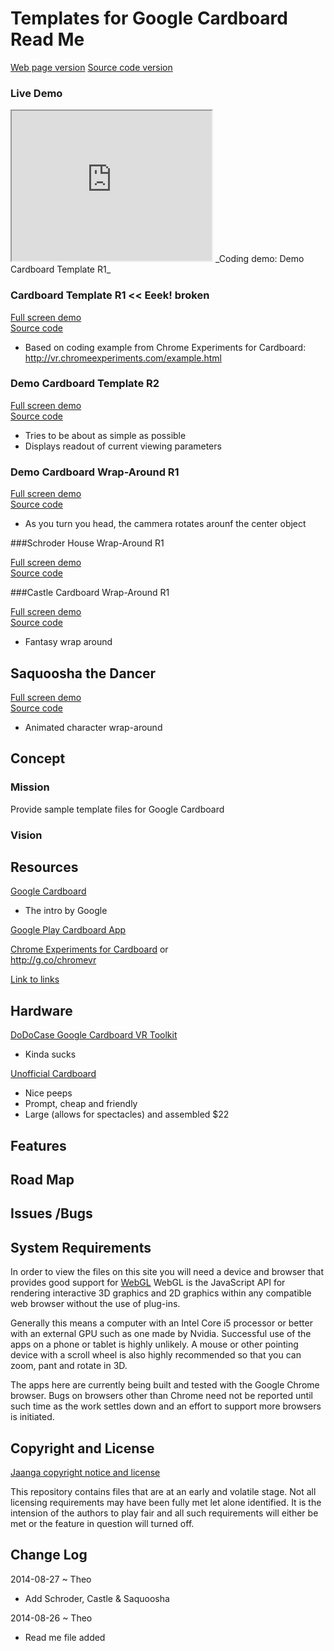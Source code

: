 Templates for Google Cardboard Read Me
===
[Web page version]( http://jaanga.github.io/cookbook/cardboard/ )
[Source code version]( https://github.com/jaanga/cookbook/tree/gh-pages/cardboard/ )


### Live Demo

<iframe src="http://jaanga.github.io/cookbook/cardboard/r1/cardboard-r1.html" width=320px height=240px class='overview' >
There is an `iframe` here. It is not visible when viewed on GitHub. To view, please go to http://jaanga.github.io/cookbook/cardboard.
</iframe>
_Coding demo: Demo Cardboard Template R1_


### Cardboard Template R1 << Eeek! broken

[Full screen demo]( http://jaanga.github.io/cookbook/cardboard/r1/cardboard-r1.html )  
[Source code]( https://github.com/jaanga/cookbook/blob/gh-pages/cardboard/r1/cardboard-r1.html )

* Based on coding example from Chrome Experiments for Cardboard: <http://vr.chromeexperiments.com/example.html>

### Demo Cardboard Template R2

[Full screen demo]( http://jaanga.github.io/cookbook/cardboard/r2/cardboard-r2.html )  
[Source code]( https://github.com/jaanga/cookbook/blob/gh-pages/cardboard/r2/cardboard-r2.html )

* Tries to be about as simple as possible
* Displays readout of current viewing parameters

### Demo Cardboard Wrap-Around R1

[Full screen demo]( http://jaanga.github.io/cookbook/cardboard/wrap-around-r1/wrap-around-r1.html )  
[Source code]( https://github.com/jaanga/cookbook/blob/gh-pages/cardboard/wrap-around-r1/wrap-around-r1.html )

* As you turn you head, the cammera rotates arounf the center object

###Schroder House Wrap-Around R1

[Full screen demo]( http://jaanga.github.io/cookbook/cardboard/schroder-house-wrap-around/r1/schroder-house-wrap-around-r1.html )  
[Source code]( https://github.com/jaanga/cookbook/blob/gh-pages/cardboard/schroder-house-wrap-around/r1/schroder-house-wrap-around-r1.html )

###Castle Cardboard Wrap-Around R1

[Full screen demo]( http://jaanga.github.io/cookbook/cardboard/castle/castle-cardboard.html )  
[Source code]( https://github.com/jaanga/cookbook/blob/gh-pages/cardboard/castle/castle-cardboard.html )

* Fantasy wrap around

## Saquoosha the Dancer

[Full screen demo]( http://jaanga.github.io/cookbook/cardboard/dancer/bvh-reader-saqoosha-basic.html )  
[Source code]( https://github.com/jaanga/cookbook/blob/gh-pages/cardboard/dancer/bvh-reader-saqoosha-basic.html )

* Animated character wrap-around

## Concept

### Mission
Provide sample template files for Google Cardboard

### Vision

## Resources

[Google Cardboard]( https://developers.google.com/cardboard/ )

* The intro by Google

[ Google Play Cardboard App](  https://play.google.com/store/apps/details?id=com.google.samples.apps.cardboarddemo&hl=en )

[Chrome Experiments for Cardboard]( http://vr.chromeexperiments.com/ ) 
or  
<http://g.co/chromevr>

[Link to links]( http://jaanga.github.io/cookbook/cardboard/links.md )

## Hardware

[DoDoCase Google Cardboard VR Toolkit]( http://www.dodocase.com/products/google-cardboard-vr-goggle-toolkit )

* Kinda sucks

[Unofficial Cardboard]( https://www.unofficialcardboard.com/ )

* Nice peeps
* Prompt, cheap and friendly
* Large (allows for spectacles) and assembled $22


## Features

## Road Map

## Issues /Bugs

## System Requirements

In order to view the files on this site you will need a device and browser that provides good support for [WebGL](http://get.webgl.org/)
WebGL is the JavaScript API for rendering interactive 3D graphics and 2D graphics within any compatible web browser without the use of plug-ins. 

Generally this means a computer with an Intel Core i5 processor or better with an external GPU such as one made by Nvidia. 
Successful use of the apps on a phone or tablet is highly unlikely. 
A mouse or other pointing device with a scroll wheel is also highly recommended so that you can zoom, pant and rotate in 3D.
 
The apps here are currently being built and tested with the Google Chrome browser. 
Bugs on browsers other than Chrome need not be reported until such time as the work settles down and an effort to support more browsers is initiated.



## Copyright and License

[Jaanga copyright notice and license]( https://github.com/jaanga/jaanga.github.io/blob/master/jaanga-copyright-and-mit-license.md )

This repository contains files that are  at an early and volatile stage. Not all licensing requirements may have been fully met let alone identified. It is the intension of the authors to play fair and all such requirements will either be met or the feature in question will turned off.

## Change Log

2014-08-27 ~ Theo

* Add Schroder, Castle & Saquoosha


2014-08-26 ~ Theo

* Read me file added






